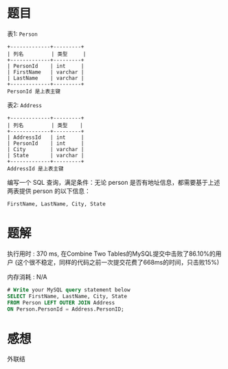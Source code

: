 # 题目

表1: `Person`

```
+-------------+---------+
| 列名         | 类型     |
+-------------+---------+
| PersonId    | int     |
| FirstName   | varchar |
| LastName    | varchar |
+-------------+---------+
PersonId 是上表主键
```

表2: `Address`

```
+-------------+---------+
| 列名         | 类型    |
+-------------+---------+
| AddressId   | int     |
| PersonId    | int     |
| City        | varchar |
| State       | varchar |
+-------------+---------+
AddressId 是上表主键
```



编写一个 SQL 查询，满足条件：无论 person 是否有地址信息，都需要基于上述两表提供 person 的以下信息：

```
FirstName, LastName, City, State
```

# 题解

执行用时 : 370 ms, 在Combine Two Tables的MySQL提交中击败了86.10%的用户	 (这个很不稳定，同样的代码之前一次提交花费了668ms的时间，只击败15%)

内存消耗 : N/A

```sql
# Write your MySQL query statement below
SELECT FirstName, LastName, City, State
FROM Person LEFT OUTER JOIN Address
ON Person.PersonId = Address.PersonID;
```

# 感想

外联结

